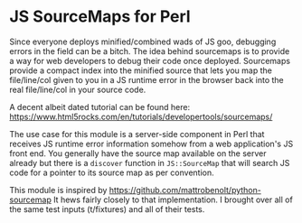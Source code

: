 # JS SourceMaps for Perl

Since everyone deploys minified/combined wads of JS goo, debugging
errors in the field can be a bitch.  The idea behind sourcemaps is to
provide a way for web developers to debug their code once deployed.
Sourcemaps provide a compact index into the minified source that lets
you map the file/line/col given to you in a JS runtime error in the
browser back into the real file/line/col in your source code.

A decent albeit dated tutorial can be found here:
    https://www.html5rocks.com/en/tutorials/developertools/sourcemaps/

The use case for this module is a server-side component in Perl that
receives JS runtime error information somehow from a web application's
JS front end.  You generally have the source map available on the
server already but there is a `discover` function in `JS::SourceMap`
that will search JS code for a pointer to its source map as per
convention.

This module is inspired by https://github.com/mattrobenolt/python-sourcemap
It hews fairly closely to that implementation.  I brought over all of
the same test inputs (t/fixtures) and all of their tests.
